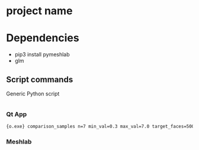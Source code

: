 # project name

# Dependencies
* pip3 install pymeshlab
* glm


## Script commands

Generic Python script
```py

```

### Qt App

```cmd
{o.exe} comparison_samples n=7 min_val=0.3 max_val=7.0 target_faces=5000
```

### Meshlab